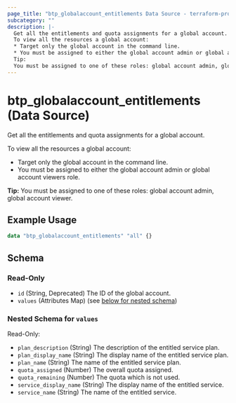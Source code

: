 ```yaml
---
page_title: "btp_globalaccount_entitlements Data Source - terraform-provider-btp"
subcategory: ""
description: |-
  Get all the entitlements and quota assignments for a global account.
  To view all the resources a global account:
  * Target only the global account in the command line.
  * You must be assigned to either the global account admin or global account viewers role.
  Tip:
  You must be assigned to one of these roles: global account admin, global account viewer.
---
```


# btp_globalaccount_entitlements (Data Source)

Get all the entitlements and quota assignments for a global account.

To view all the resources a global account:
* Target only the global account in the command line.
* You must be assigned to either the global account admin or global account viewers role.

__Tip:__
You must be assigned to one of these roles: global account admin, global account viewer.

## Example Usage

```terraform
data "btp_globalaccount_entitlements" "all" {}
```

<!-- schema generated by tfplugindocs -->
## Schema

### Read-Only

- `id` (String, Deprecated) The ID of the global account.
- `values` (Attributes Map) (see [below for nested schema](#nestedatt--values))

<a id="nestedatt--values"></a>
### Nested Schema for `values`

Read-Only:

- `plan_description` (String) The description of the entitled service plan.
- `plan_display_name` (String) The display name of the entitled service plan.
- `plan_name` (String) The name of the entitled service plan.
- `quota_assigned` (Number) The overall quota assigned.
- `quota_remaining` (Number) The quota which is not used.
- `service_display_name` (String) The display name of the entitled service.
- `service_name` (String) The name of the entitled service.